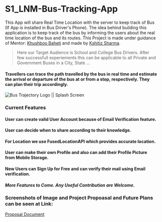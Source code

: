 # S1_LNM-Bus-Tracking-App
This App will share Real Time Location with the server to keep track of Bus (If App is installed in Bus Driver's Phone).
The idea behind building this application is to keep track of the bus by informing the users about the real time location of the bus and its routes.
This Project is made under guidance of
Mentor: [Khushboo Baheti](https://github.com/KhushbooBaheti) and made by [Kshitiz Sharma](https://github.com/itskshitizsh).
> Here our Target Audience is School and College Bus Drivers. After few successfull experiements this can be applicable to all Private and Government Buses in a City, State ... 

#### Travellers can trace the path travelled by the bus in real time and estimate the arrival or departure of the bus at or from a stop, respectively. They can plan their trip accordingly.

![Bus Trajectory Logo || Splash Screen](https://user-images.githubusercontent.com/24621468/38781885-81b87bb6-4109-11e8-99b2-9c0ff0317628.jpeg)

### Current Features
#### User can create valid User Account because of Email Verification feature.
#### User can decide when to share according to their knowledge.
#### For Location we use FusedLocationAPI which provides accurate location.
#### User can make their own Profile and also can add their Profile Picture from Mobile Storage.
#### New Users can Sign Up for Free and can verify their mail using Email verification.
##### More Features to Come. Any Useful Contribution are Welcome.

### Screenshots of Image and Project Propoasal and Future Plans can be seen at Link: 
 [Proposal Document](https://docs.google.com/document/d/1y9LefrDCqRNWXSJJcBJaxQ3eabSwqx1toq4nNxc0vgo/edit?usp=sharing)
